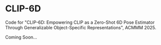 # CLIP-6D

Code for "CLIP-6D: Empowering CLIP as a Zero-Shot 6D Pose Estimator Through Generalizable Object-Specific Representations", ACMMM 2025.

Coming Soon...

